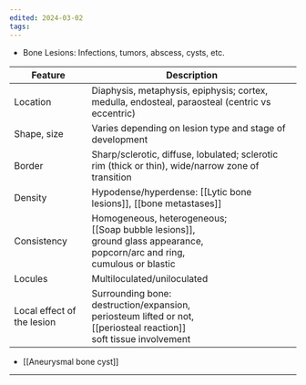 ```yaml
---
edited: 2024-03-02
tags:
---
```

- Bone Lesions: Infections, tumors, abscess, cysts, etc. 

| Feature                    | Description                                                                                                                         |
| -------------------------- | ----------------------------------------------------------------------------------------------------------------------------------- |
| Location                   | Diaphysis, metaphysis, epiphysis; cortex, medulla, endosteal, paraosteal (centric vs eccentric)                                     |
| Shape, size                | Varies depending on lesion type and stage of development                                                                            |
| Border                     | Sharp/sclerotic, diffuse, lobulated; sclerotic rim (thick or thin), wide/narrow zone of transition                                  |
| Density                    | Hypodense/hyperdense: [[Lytic bone lesions]], [[bone metastases]]                                                                   |
| Consistency                | Homogeneous, heterogeneous;<br>[[Soap bubble lesions]],<br>ground glass appearance,<br>popcorn/arc and ring,<br>cumulous or blastic |
| Locules                    | Multiloculated/uniloculated                                                                                                         |
| Local effect of the lesion | Surrounding bone:<br>destruction/expansion,<br>periosteum lifted or not,<br>[[periosteal reaction]] <br>soft tissue involvement     |


- [[Aneurysmal bone cyst]] 

---
